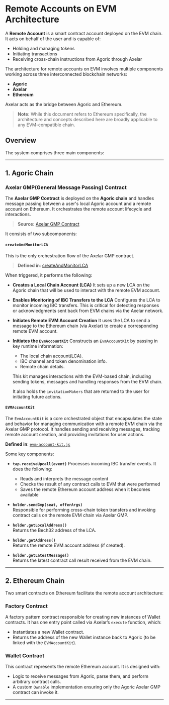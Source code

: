 # Remote Accounts on EVM Architecture

A **Remote Account** is a smart contract account deployed on the EVM chain. It acts on behalf of the user and is capable of:

- Holding and managing tokens
- Initiating transactions
- Receiving cross-chain instructions from Agoric through Axelar

The architecture for remote accounts on EVM involves multiple components working across three interconnected blockchain networks:

- **Agoric**
- **Axelar**
- **Ethereum**

Axelar acts as the bridge between Agoric and Ethereum.

> **Note:** While this document refers to Ethereum specifically, the architecture and concepts described here are broadly applicable to any EVM-compatible chain.

## Overview

The system comprises three main components:

---

## 1. Agoric Chain

### Axelar GMP(General Message Passing) Contract

The **Axelar GMP Contract** is deployed on the **Agoric chain** and handles message passing between a user's local Agoric account and a remote account on Ethereum. It orchestrates the remote account lifecycle and interactions.

> **Source:** [Axelar GMP Contract](../contract/src/axelar-gmp.contract.js)

It consists of two subcomponents:

#### `createAndMonitorLCA`

This is the only orchestration flow of the Axelar GMP contract.

> **Defined in**: [createAndMonitorLCA](../contract/src/evm.flows.js)

When triggered, it performs the following:

- **Creates a Local Chain Account (LCA)**
  It sets up a new LCA on the Agoric chain that will be used to interact with the remote EVM account.

- **Enables Monitoring of IBC Transfers to the LCA**
  Configures the LCA to monitor incoming IBC transfers. This is critical for detecting responses or acknowledgments sent back from EVM chains via the Axelar network.

- **Initiates Remote EVM Account Creation**
  It uses the LCA to send a message to the Ethereum chain (via Axelar) to create a corresponding remote EVM account.

- **Initiates the `EvmAccountKit`**
  Constructs an `EvmAccountKit` by passing in key runtime information:

  - The local chain account(LCA).
  - IBC channel and token denomination info.
  - Remote chain details.

  This kit manages interactions with the EVM-based chain, including sending tokens, messages and handling responses from the EVM chain.

  It also holds the `invitationMakers` that are returned to the user for initiating future actions.

#### `EVMAccountKit`

The `EvmAccountKit` is a core orchestrated object that encapsulates the state and behavior for managing communication with a remote EVM chain via the Axelar GMP protocol. It handles sending and receiving messages, tracking remote account creation, and providing invitations for user actions.

**Defined in**: [`evm-account-kit.js`](../contract/src/evm-account-kit.js)

Some key components:

- **`tap.receiveUpcall(event)`**
  Processes incoming IBC transfer events. It does the following:

  - Reads and interprets the message content
  - Checks the result of any contract calls to EVM that were performed
  - Saves the remote Ethereum account address when it becomes available

- **`holder.sendGmp(seat, offerArgs)`**  
  Responsible for performing cross-chain token transfers and invoking contract calls on the remote EVM chain via Axelar GMP.

- **`holder.getLocalAddress()`**  
  Returns the Bech32 address of the LCA.

- **`holder.getAddress()`**  
  Returns the remote EVM account address (if created).

- **`holder.getLatestMessage()`**  
  Returns the latest contract call result received from the EVM chain.

---

## 2. Ethereum Chain

Two smart contracts on Ethereum facilitate the remote account architecture:

### Factory Contract

A factory pattern contract responsible for creating new instances of Wallet contracts. It has one entry point called via Axelar’s `execute` function, which:

- Instantiates a new Wallet contract.
- Returns the address of the new Wallet instance back to Agoric (to be linked with the `EVMAccountKit`).

### Wallet Contract

This contract represents the remote Ethereum account. It is designed with:

- Logic to receive messages from Agoric, parse them, and perform arbitrary contract calls.
- A custom `Ownable` implementation ensuring only the Agoric Axelar GMP contract can invoke it.

---

